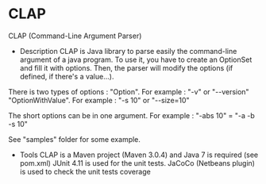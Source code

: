 CLAP
====

CLAP (Command-Line Argument Parser)

- Description
CLAP is Java library to parse easily the command-line argument of a java program.
To use it, you have to create an OptionSet and fill it with options.
Then, the parser will modify the options (if defined, if there's a value...).

There is two types of options : 
  "Option". For example : "-v" or "--version"
  "OptionWithValue". For example : "-s 10" or "--size=10"
  
The short options can be in one argument. For example : "-abs 10" = "-a -b -s 10"

See "samples" folder for some example.


- Tools
CLAP is a Maven project (Maven 3.0.4) and Java 7 is required (see pom.xml)
JUnit 4.11 is used for the unit tests.
JaCoCo (Netbeans plugin) is used to check the unit tests coverage
